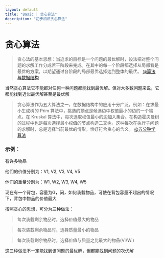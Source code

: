 ```yaml
---
layout: default
title: "Basic | 贪心算法"
description: "初步相识贪心算法"
---
```


# 贪心算法

> 贪心法的基本思想：当追求的目标是一个问题的最优解时，设法把对整个问题的求解工作分成若干阶段来完成。在其中的每一个阶段都选择从局部看是最优的方案，以期望通过各阶段的局部最优选择达到整体的最优。  [@算法与数据结构]()

当然贪心算法它不能都对任何一种问题都能找到最优解。但对大多数问题来说，它都能找到近似最优解甚至是最优解


> 贪心算法作为五大算法之一，在数据结构中的应用十分广泛。例如：在求最小生成树的 Prim 算法中，挑选的顶点是候选边中权值最小的边的一个端点。在 Kruskal 算法中，每次选取权值最小的边加入集合。在构造霍夫曼树的过程中也是每次选择最小权值的节点构造二叉树。这种每次在执行子问题的求解时，总是选择当前最优的情形，恰好符合贪心的含义。  [@五分钟学算法](https://mp.weixin.qq.com/s?__biz=MzUyNjQxNjYyMg==&mid=2247485458&idx=2&sn=d4bf481c32798a62e44bf3fff577a141&chksm=fa0e6793cd79ee85ca8817826af20431eb451e51b83aa55497ba3b6dbe8d4a8de5d7b048a8fa&scene=21#wechat_redirect)

### 示例：

有许多物品

他们的价值分别为：V1, V2, V3, V4, V5

他们的重量分别为：W1, W2, W3, W4, W5

现在有一个背包，容量为G，问，如何装载物品，可使在背包容量不超出的情况下，背包中物品的价值最大

按照贪心的思想，可分为三种做法：

> 每次装载剩余物品时，选择价值最大的物品

> 每次装载剩余物品时，选择质量最小的物品

> 每次装载剩余物品时，选择价值与质量之比最大的物品(Vi/Wi)

这三种做法不一定能找到该问题的最优解，但都能找到问题的次优解